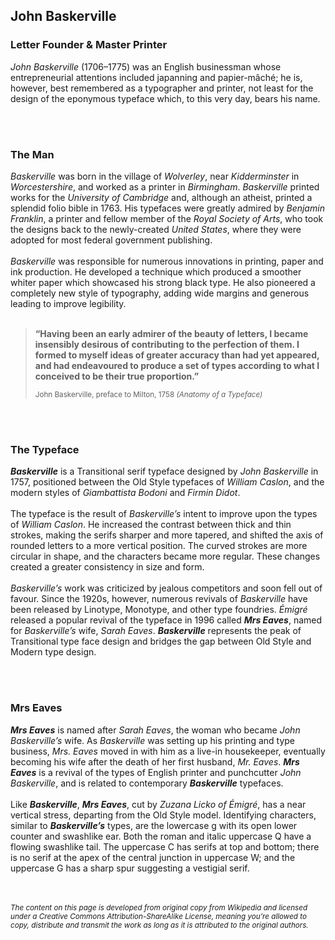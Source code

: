 <!DOCTYPE html>
<html>
<head>
	<meta charset="utf-8" />
	<title>Title of the document</title>
</head>
<body>
<article>
<H1>John Baskerville</H1>
<section><H3>Letter Founder & Master Printer</H3>

<em>John Baskerville</em> (1706–1775) was an English businessman whose entrepreneurial attentions included japanning and papier-mâché; he is, however, best remembered as a typographer and printer, not least for the design of the eponymous typeface which, to this very day, bears his name.</section>
<br>
<br>
<section><H3>The Man</H3>

<em>Baskerville</em> was born in the village of <em>Wolverley</em>, near <em>Kidderminster</em> in <em>Worcestershire</em>, and worked as a printer in <em>Birmingham</em>. <em>Baskerville</em> printed works for the <em>University of Cambridge</em> and, although an atheist, printed a splendid folio bible in 1763. His typefaces were greatly admired by <em>Benjamin Franklin</em>, a printer and fellow member of the <em>Royal Society of Arts</em>, who took the designs back to the newly-created <em>United States</em>, where they were adopted for most federal government publishing.
<br>
<br>
<em>Baskerville</em> was responsible for numerous innovations in printing, paper and ink production. He developed a technique which produced a smoother whiter paper which showcased his strong black type. He also pioneered a completely new style of typography, adding wide margins and generous leading to improve legibility.
<br>
<br>
<blockquote><strong>“Having been an early admirer of the beauty of letters, I became insensibly desirous of contributing to the perfection of them. I formed to myself ideas of greater accuracy than had yet appeared, and had endeavoured to produce a set of types according to what I conceived to be their true proportion.”</strong>

<small>John Baskerville, preface to Milton, 1758 <em>(Anatomy of a Typeface)</em></small></blockquote></section>
<br>
<br>
<section><H3>The Typeface</H3>

<em><strong>Baskerville</strong></em> is a Transitional serif typeface designed by <em>John Baskerville</em> in 1757, positioned between the Old Style typefaces of <em>William Caslon</em>, and the modern styles of <em>Giambattista Bodoni</em> and <em>Firmin Didot</em>.
<br>
<br>
The typeface is the result of <em>Baskerville’s</em> intent to improve upon the types of <em>William Caslon</em>. He increased the contrast between thick and thin strokes, making the serifs sharper and more tapered, and shifted the axis of rounded letters to a more vertical position. The curved strokes are more circular in shape, and the characters became more regular. These changes created a greater consistency in size and form.
<br>
<br>
<em>Baskerville’s</em> work was criticized by jealous competitors and soon fell out of favour. Since the 1920s, however, numerous revivals of <em>Baskerville</em> have been released by Linotype, Monotype, and other type foundries. <em>Émigré</em> released a popular revival of the typeface in 1996 called <em><strong>Mrs Eaves</strong></em>, named for <em>Baskerville’s</em> wife, <em>Sarah Eaves</em>. <em><strong>Baskerville</strong></em> represents the peak of Transitional type face design and bridges the gap between Old Style and Modern type design.</section>
<br>
<br>
<section><H3>Mrs Eaves</H3>

<em><strong>Mrs Eaves</strong></em> is named after <em>Sarah Eaves</em>, the woman who became <em>John Baskerville’s</em> wife. As <em>Baskerville</em> was setting up his printing and type business, <em>Mrs. Eaves</em> moved in with him as a live-in housekeeper, eventually becoming his wife after the death of her first husband, <em>Mr. Eaves</em>. <em><strong>Mrs Eaves</strong></em> is a revival of the types of English printer and punchcutter <em>John Baskerville</em>, and is related to contemporary <em><strong>Baskerville</strong></em> typefaces.
<br>
<br>
Like <em><strong>Baskerville</strong></em>, <em><strong>Mrs Eaves</strong></em>, cut by <em>Zuzana Licko of Émigré</em>, has a near vertical stress, departing from the Old Style model. Identifying characters, similar to <em><strong>Baskerville’s</strong></em> types, are the lowercase g with its open lower counter and swashlike ear. Both the roman and italic uppercase Q have a flowing swashlike tail. The uppercase C has serifs at top and bottom; there is no serif at the apex of the central junction in uppercase W; and the uppercase G has a sharp spur suggesting a vestigial serif.</section>
<br>
<br>
<small><em>The content on this page is developed from original copy from Wikipedia and licensed under a Creative Commons Attribution-ShareAlike License, meaning you’re allowed to copy, distribute and transmit the work as long as it is attributed to the original authors.</em> </small>
</article>
</body>
</html>
